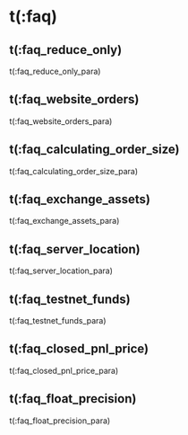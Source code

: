 # t(:faq)
## t(:faq_reduce_only)
t(:faq_reduce_only_para)

## t(:faq_website_orders)
t(:faq_website_orders_para)

## t(:faq_calculating_order_size)
t(:faq_calculating_order_size_para)

## t(:faq_exchange_assets)
t(:faq_exchange_assets_para)

## t(:faq_server_location)
t(:faq_server_location_para)

## t(:faq_testnet_funds)
t(:faq_testnet_funds_para)

## t(:faq_closed_pnl_price)
t(:faq_closed_pnl_price_para)

## t(:faq_float_precision)
t(:faq_float_precision_para)
